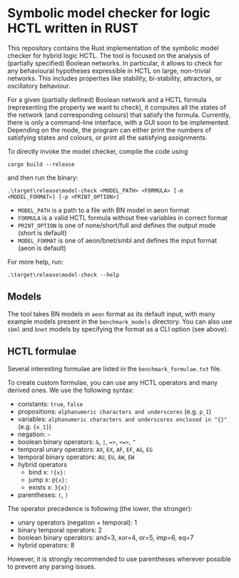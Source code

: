 # Symbolic model checker for logic HCTL written in RUST

This repository contains the Rust implementation of the symbolic model checker for hybrid logic HCTL. 
The tool is focused on the analysis of (partially specified) Boolean networks. 
In particular, it allows to check for any behavioural hypotheses expressible in HCTL on large, non-trivial networks. 
This includes properties like stability, bi-stability, attractors, or oscillatory behaviour.

For a given (partially defined) Boolean network and a HCTL formula (representing the property we want to check), it computes all the states of the network (and corresponding colours) that satisfy the formula. 
Currently, there is only a command-line interface, with a GUI soon to be implemented. 
Depending on the mode, the program can either print the numbers of satisfying states and colours, or print all the satisfying assignments. 

To directly invoke the model checker, compile the code using
```
cargo build --release
```
and then run the binary:
```
.\target\release\model-check <MODEL_PATH> <FORMULA> [-m <MODEL_FORMAT>] [-p <PRINT_OPTION>]
```

- `MODEL_PATH` is a path to a file with BN model in aeon format
- `FORMULA` is a valid HCTL formula without free variables in correct format
- `PRINT_OPTION` is one of none/short/full and defines the output mode (short is default)
- `MODEL_FORMAT` is one of aeon/bnet/smbl and defines the input format (aeon is default)

For more help, run:
```
.\target\release\model-check --help
```

## Models

The tool takes BN models in `aeon` format as its default input, with many example models present in the `benchmark_models` directory.
You can also use `sbml` and `bnet` models by specifying the format as a CLI option (see above).


## HCTL formulae

Several interesting formulae are listed in the ```benchmark_formulae.txt``` file.

To create custom formulae, you can use any HCTL operators and many derived ones.
We use the following syntax:
* constants: `true`, `false`
* propositions: `alphanumeric characters and underscores` (e.g. `p_1`)
* variables: `alphanumeric characters and underscores enclosed in "{}"` (e.g. `{x_1}`)
* negation: `~`
* boolean binary operators: `&`, `|`, `=>`, `<=>`, `^`
* temporal unary operators: `AX`, `EX`, `AF`, `EF`, `AG`, `EG`
* temporal binary operators: `AU`, `EU`, `AW`, `EW`
* hybrid operators
  * bind x: `!{x}:`
  * jump x: `@{x}:`
  * exists x: `3{x}:`
* parentheses: `(`, `)`

The operator precedence is following (the lower, the stronger):
* unary operators (negation + temporal): 1
* binary temporal operators: 2
* boolean binary operators: and=3, xor=4, or=5, imp=6, eq=7
* hybrid operators: 8

However, it is strongly recommended to use parentheses wherever possible to prevent any parsing issues.
